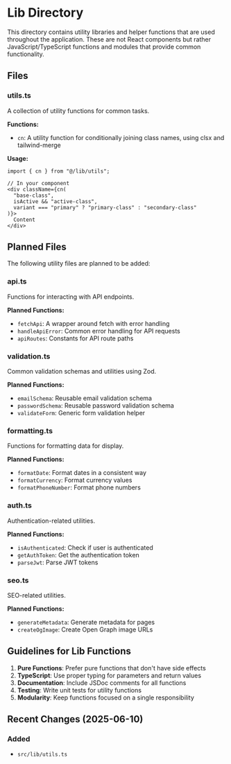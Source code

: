# Lib Directory

This directory contains utility libraries and helper functions that are used throughout the application. These are not React components but rather JavaScript/TypeScript functions and modules that provide common functionality.

## Files

### utils.ts
A collection of utility functions for common tasks.

**Functions:**
- `cn`: A utility function for conditionally joining class names, using clsx and tailwind-merge

**Usage:**
```tsx
import { cn } from "@/lib/utils";

// In your component
<div className={cn(
  "base-class", 
  isActive && "active-class",
  variant === "primary" ? "primary-class" : "secondary-class"
)}>
  Content
</div>
```

## Planned Files

The following utility files are planned to be added:

### api.ts
Functions for interacting with API endpoints.

**Planned Functions:**
- `fetchApi`: A wrapper around fetch with error handling
- `handleApiError`: Common error handling for API requests
- `apiRoutes`: Constants for API route paths

### validation.ts
Common validation schemas and utilities using Zod.

**Planned Functions:**
- `emailSchema`: Reusable email validation schema
- `passwordSchema`: Reusable password validation schema
- `validateForm`: Generic form validation helper

### formatting.ts
Functions for formatting data for display.

**Planned Functions:**
- `formatDate`: Format dates in a consistent way
- `formatCurrency`: Format currency values
- `formatPhoneNumber`: Format phone numbers

### auth.ts
Authentication-related utilities.

**Planned Functions:**
- `isAuthenticated`: Check if user is authenticated
- `getAuthToken`: Get the authentication token
- `parseJwt`: Parse JWT tokens

### seo.ts
SEO-related utilities.

**Planned Functions:**
- `generateMetadata`: Generate metadata for pages
- `createOgImage`: Create Open Graph image URLs

## Guidelines for Lib Functions

1. **Pure Functions**: Prefer pure functions that don't have side effects
2. **TypeScript**: Use proper typing for parameters and return values
3. **Documentation**: Include JSDoc comments for all functions
4. **Testing**: Write unit tests for utility functions
5. **Modularity**: Keep functions focused on a single responsibility

## Recent Changes (2025-06-10)

### Added

- `src/lib/utils.ts`

